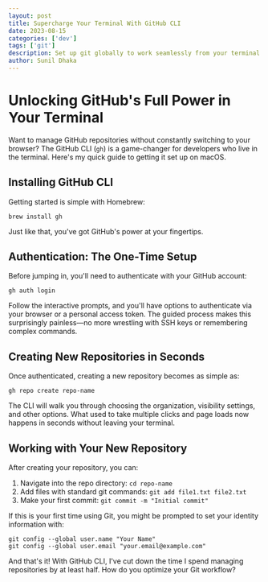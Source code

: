```yaml
---
layout: post
title: Supercharge Your Terminal With GitHub CLI
date: 2023-08-15
categories: ['dev']
tags: ['git']
description: Set up git globally to work seamlessly from your terminal
author: Sunil Dhaka
---
```


# Unlocking GitHub's Full Power in Your Terminal

Want to manage GitHub repositories without constantly switching to your browser? The GitHub CLI (`gh`) is a game-changer for developers who live in the terminal. Here's my quick guide to getting it set up on macOS.

## Installing GitHub CLI

Getting started is simple with Homebrew:

```shell
brew install gh
```

Just like that, you've got GitHub's power at your fingertips.

## Authentication: The One-Time Setup

Before jumping in, you'll need to authenticate with your GitHub account:

```shell
gh auth login
```

Follow the interactive prompts, and you'll have options to authenticate via your browser or a personal access token. The guided process makes this surprisingly painless—no more wrestling with SSH keys or remembering complex commands.

## Creating New Repositories in Seconds

Once authenticated, creating a new repository becomes as simple as:

```shell
gh repo create repo-name
```

The CLI will walk you through choosing the organization, visibility settings, and other options. What used to take multiple clicks and page loads now happens in seconds without leaving your terminal.

## Working with Your New Repository

After creating your repository, you can:

1. Navigate into the repo directory: `cd repo-name`
2. Add files with standard git commands: `git add file1.txt file2.txt`
3. Make your first commit: `git commit -m "Initial commit"`

If this is your first time using Git, you might be prompted to set your identity information with:

```shell
git config --global user.name "Your Name"
git config --global user.email "your.email@example.com"
```

And that's it! With GitHub CLI, I've cut down the time I spend managing repositories by at least half. How do you optimize your Git workflow?
